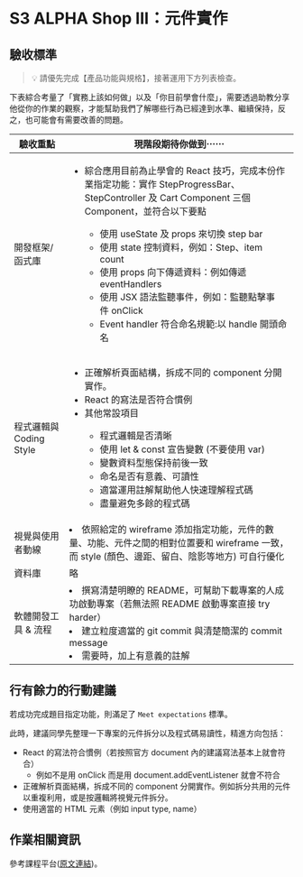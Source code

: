 # S3 ALPHA Shop III：元件實作

## 驗收標準

> 💡 請優先完成【產品功能與規格】，接著運用下方列表檢查。

下表綜合考量了「實務上該如何做」以及「你目前學會什麼」，需要透過助教分享他從你的作業的觀察，才能幫助我們了解哪些行為已經達到水準、繼續保持，反之，也可能會有需要改善的問題。

<table>
  <thead>
    <tr>
      <th>驗收重點</td>
      <th>現階段期待你做到⋯⋯</td>
    </tr>
  </thead>
  <tbody>
    <tr>
      <td>開發框架/函式庫</td>
      <td>
          <ul>
          <li>綜合應用目前為止學會的 React 技巧，完成本份作業指定功能：實作 StepProgressBar、StepController 及 Cart Component 三個 Component，並符合以下要點</li>
              <ul>
                  <li>使用 useState 及 props 來切換 step bar</li>
                  <li>使用 state 控制資料，例如：Step、item count</li>
                  <li>使用 props 向下傳遞資料：例如傳遞 eventHandlers</li>
                  <li>使用 JSX 語法監聽事件，例如：監聽點擊事件 onClick</li>
                  <li>Event handler 符合命名規範:以 handle 開頭命名
              </ul>
          </ul>
      </td>
    </tr>
    <tr>
      <td>程式邏輯與 Coding Style</td>
        <td>
          <ul>
          <li>正確解析頁面結構，拆成不同的 component 分開實作。 </li>
          <li>React 的寫法是否符合慣例</li>
          <li>其他常設項目</li>
          <ul>
            <li>程式邏輯是否清晰</li>
            <li>使用 let & const 宣告變數 (不要使用 var)</li>
            <li>變數資料型態保持前後一致</li>
            <li>命名是否有意義、可讀性</li>
            <li>適當運用註解幫助他人快速理解程式碼</li>
            <li>盡量避免多餘的程式碼</li>
          </ul>
        </ul>
      </td>
    </tr>
      <tr>
      <td>視覺與使用者動線</td>
      <td>          <li>依照給定的 wireframe 添加指定功能，元件的數量、功能、元件之間的相對位置要和 wireframe 一致，而 style (顏色、邊距、留白、陰影等地方) 可自行優化</li>
      </td>
    </tr>
    <tr>
      <td>資料庫</td>
      <td>略</td>
    </tr>
      <tr>
      <td>軟體開發工具 & 流程</td>
          <td>          <li>撰寫清楚明瞭的 README，可幫助下載專案的人成功啟動專案（若無法照 README 啟動專案直接 try harder）</li>
          <li>建立粒度適當的 git commit 與清楚簡潔的 commit message</li>
          <li>需要時，加上有意義的註解</li></td>
    </tr>
  </tbody>
</table>

## 行有餘力的行動建議

若成功完成題目指定功能，則滿足了 `Meet expectations` 標準。

此時，建議同學先整理一下專案的元件拆分以及程式碼易讀性，精進方向包括：

- React 的寫法符合慣例（若按照官方 document 內的建議寫法基本上就會符合）
  - 例如不是用 onClick 而是用 document.addEventListener 就會不符合
- 正確解析頁面結構，拆成不同的 component 分開實作。例如拆分共用的元件以重複利用，或是按邏輯將視覺元件拆分。
- 使用適當的 HTML 元素（例如 input type, name）

## 作業相關資訊

參考課程平台([原文連結](https://lighthouse.alphacamp.co/courses/207/assignments/3951))。

